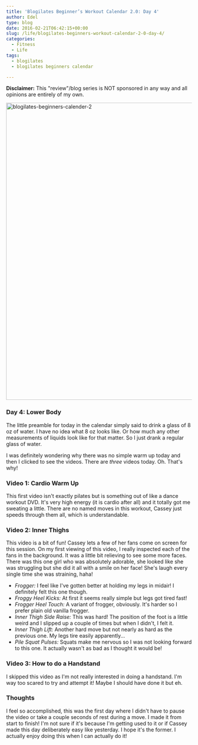 ```yaml
---
title: 'Blogilates Beginner’s Workout Calendar 2.0: Day 4'
author: Edel
type: blog
date: 2016-02-21T06:42:15+00:00
slug: /life/blogilates-beginners-workout-calendar-2-0-day-4/
categories:
  - Fitness
  - Life
tags:
  - blogilates
  - blogilates beginners calendar

---
```

**Disclaimer:** This "review"/blog series is NOT sponsored in any way and all opinions are entirely of my own.

<a href="http://scattered.me/wp-content/uploads/2016/02/blogilates-beginners-calender-2.png" rel="attachment wp-att-11076"><img src="http://scattered.me/wp-content/uploads/2016/02/blogilates-beginners-calender-2-1024x806.png" alt="blogilates-beginners-calender-2" width="1024" height="806" class="alignnone size-large wp-image-11076" srcset="http://erzadel.net/blog/wp-content/uploads/2016/02/blogilates-beginners-calender-2-1024x806.png 1024w, http://erzadel.net/blog/wp-content/uploads/2016/02/blogilates-beginners-calender-2-300x236.png 300w, http://erzadel.net/blog/wp-content/uploads/2016/02/blogilates-beginners-calender-2-768x604.png 768w" sizes="(max-width: 1024px) 100vw, 1024px" /></a>

### Day 4: Lower Body

The little preamble for today in the calendar simply said to drink a glass of 8 oz of water. I have no idea what 8 oz looks like. Or how much any other measurements of liquids look like for that matter. So I just drank a regular glass of water.

I was definitely wondering why there was no simple warm up today and then I clicked to see the videos. There are _three_ videos today. Oh. That's why!

### Video 1: Cardio Warm Up 

This first video isn't exactly pilates but is something out of like a dance workout DVD. It's very high energy (it is cardio after all) and it totally got me sweating a little. There are no named moves in this workout, Cassey just speeds through them all, which is understandable.

<div class="flex-video">
</div>

### Video 2: Inner Thighs

This video is a bit of fun! Cassey lets a few of her fans come on screen for this session. On my first viewing of this video, I really inspected each of the fans in the background. It was a little bit relieving to see some more faces. There was this one girl who was absolutely adorable, she looked like she was struggling but she did it all with a smile on her face! She's laugh every single time she was straining, haha!

<div class="flex-video">
</div>

  * _Frogger:_ I feel like I've gotten better at holding my legs in midair! I definitely felt this one though.
  * _Froggy Heel Kicks:_ At first it seems really simple but legs got tired fast!
  * _Frogger Heel Touch:_ A variant of frogger, obviously. It's harder so I prefer plain old vanilla frogger.
  * _Inner Thigh Side Raise:_ This was hard! The position of the foot is a little weird and I slipped up a couple of times but when I didn't, I felt it.
  * _Inner Thigh Lift:_ Another hard move but not nearly as hard as the previous one. My legs tire easily apparently...
  * _Pile Squat Pulses:_ Squats make me nervous so I was not looking forward to this one. It actually wasn't as bad as I thought it would be!

### Video 3: How to do a Handstand

I skipped this video as I'm not really interested in doing a handstand. I'm way too scared to try and attempt it! Maybe I should have done it but eh.

<div class="flex-video">
</div>

### Thoughts

I feel so accomplished, this was the first day where I didn't have to pause the video or take a couple seconds of rest during a move. I made it from start to finish! I'm not sure if it's because I'm getting used to it or if Cassey made this day deliberately easy like yesterday. I hope it's the former. I actually enjoy doing this when I can actually do it!


